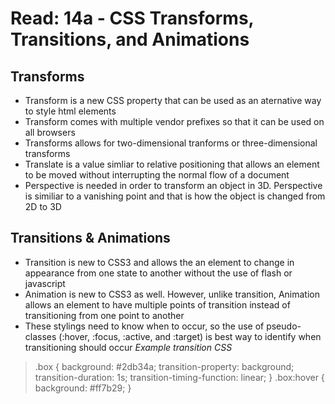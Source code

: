 # Read: 14a - CSS Transforms, Transitions, and Animations

## Transforms
- Transform is a new CSS property that can be used as an aternative way to style html elements
- Transform comes with multiple vendor prefixes so that it can be used on all browsers
- Transforms allows for two-dimensional tranforms or three-dimensional transforms
- Translate is a value simliar to relative positioning that allows an element to be moved without interrupting the normal flow of a document
- Perspective is needed in order to transform an object in 3D. Perspective is similiar to a vanishing point and that is how the object is changed from 2D to 3D

## Transitions & Animations
- Transition is new to CSS3 and allows the an element to change in appearance from one state to another without the use of flash or javascript
- Animation is new to CSS3 as well. However, unlike transition, Animation allows an element to have multiple points of transition instead of transitioning from one point to another
- These stylings need to know when to occur, so the use of pseudo-classes (:hover, :focus, :active, and :target) is best way to identify when transitioning should occur
*Example transition CSS*
>.box {
>  background: #2db34a;
>  transition-property: background;
>  transition-duration: 1s;
>  transition-timing-function: linear;
> }
> .box:hover {
>  background: #ff7b29;
> }
